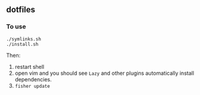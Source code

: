 ## dotfiles

### To use

```
./symlinks.sh
./install.sh
```

Then:

1. restart shell
2. open vim and you should see `Lazy` and other plugins automatically install dependencies.
3. `fisher update`
